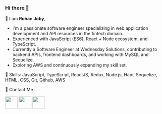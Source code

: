 ### Hi there 👋

📌 I am **Rohan Joby**, 
- I'm a passionate software engineer specializing in web application development and API resources in the fintech domain. 
- Experienced with JavaScript (ES6), React + Node ecosystem, and TypeScript. 
- Currently a Software Engineer at Wednesday Solutions, contributing to backend APIs, frontend dashboards, and working with MySQL and Sequelize.
- Exploring AWS and continuously expanding my skill set.

📌 Skills: JavaScript, TypeScript, ReactJS, Redux, Node.js, Hapi, Sequelize, HTML, CSS, Git, Github, AWS

📌 Contact Me :

[<img align="center" height="40" src="https://img.icons8.com/color/48/000000/hot-article.png"/>](https://hashnode.com/@rohan-joby)
[<img align="center" height="40" src="https://img.icons8.com/color/144/000000/linkedin.png"/>](https://www.linkedin.com/in/rohan-joby-3a2292158/)
[<img align="center" height="40" src="https://img.icons8.com/fluent/144/000000/twitter.png"/>](https://twitter.com/rohan__j)

